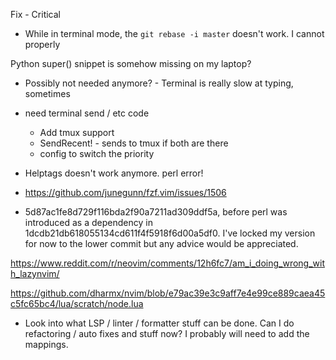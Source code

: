 Fix - Critical
- While in terminal mode, the `git rebase -i master` doesn't work. I cannot <ESC> properly



Python super() snippet is somehow missing on my laptop?

- Possibly not needed anymore? - Terminal is really slow at typing, sometimes






- need terminal send / etc code
  - Add tmux support
  - SendRecent! - sends to tmux if both are there
   - config to switch the priority






- Helptags doesn't work anymore. perl error!
 - https://github.com/junegunn/fzf.vim/issues/1506
  - 5d87ac1fe8d729f116bda2f90a7211ad309ddf5a, before perl was introduced as a dependency in 1dcdb21db618055134cd611f4f5918f6d00a5df0. I've locked my version for now to the lower commit but any advice would be appreciated.



https://www.reddit.com/r/neovim/comments/12h6fc7/am_i_doing_wrong_with_lazynvim/


https://github.com/dharmx/nvim/blob/e79ac39e3c9aff7e4e99ce889caea45c5fc65bc4/lua/scratch/node.lua

- Look into what LSP / linter / formatter stuff can be done. Can I do refactoring / auto
fixes and stuff now? I probably will need to add the mappings.
